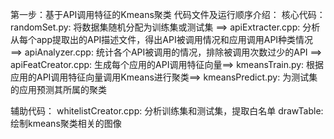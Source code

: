 第一步：基于API调用特征的Kmeans聚类
代码文件及运行顺序介绍：
核心代码：
randomSet.py: 将数据集随机分配为训练集或测试集 ==>
apiExtracter.cpp: 分析从每个app提取出的API描述文件，得出API被调用情况和应用调用API种类情况 ==>
apiAnalyzer.cpp: 统计各个API被调用的情况，排除被调用次数过少的API ==>
apiFeatCreator.cpp: 生成每个应用的API调用特征向量==>
kmeansTrain.py: 根据应用的API调用特征向量调用Kmeans进行聚类==>
kmeansPredict.py: 为测试集的应用预测其所属的聚类

辅助代码：
whitelistCreator.cpp: 分析训练集和测试集，提取白名单
drawTable: 绘制kmeans聚类相关的图像
